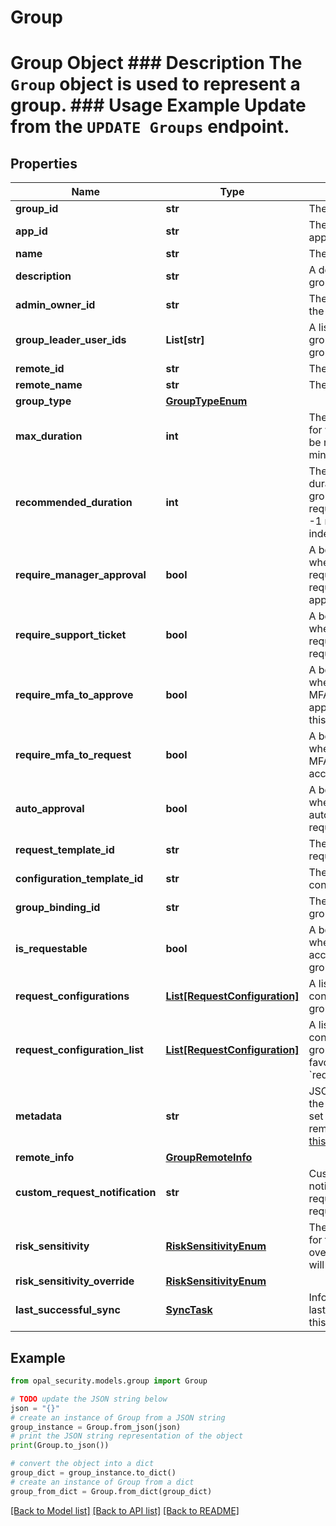 # Group

# Group Object ### Description The `Group` object is used to represent a group.  ### Usage Example Update from the `UPDATE Groups` endpoint.

## Properties

Name | Type | Description | Notes
------------ | ------------- | ------------- | -------------
**group_id** | **str** | The ID of the group. | 
**app_id** | **str** | The ID of the group&#39;s app. | [optional] 
**name** | **str** | The name of the group. | [optional] 
**description** | **str** | A description of the group. | [optional] 
**admin_owner_id** | **str** | The ID of the owner of the group. | [optional] 
**group_leader_user_ids** | **List[str]** | A list of User IDs for the group leaders of the group | [optional] 
**remote_id** | **str** | The ID of the remote. | [optional] 
**remote_name** | **str** | The name of the remote. | [optional] 
**group_type** | [**GroupTypeEnum**](GroupTypeEnum.md) |  | [optional] 
**max_duration** | **int** | The maximum duration for which the group can be requested (in minutes). | [optional] 
**recommended_duration** | **int** | The recommended duration for which the group should be requested (in minutes). -1 represents an indefinite duration. | [optional] 
**require_manager_approval** | **bool** | A bool representing whether or not access requests to the group require manager approval. | [optional] 
**require_support_ticket** | **bool** | A bool representing whether or not access requests to the group require an access ticket. | [optional] 
**require_mfa_to_approve** | **bool** | A bool representing whether or not to require MFA for reviewers to approve requests for this group. | [optional] 
**require_mfa_to_request** | **bool** | A bool representing whether or not to require MFA for requesting access to this group. | [optional] 
**auto_approval** | **bool** | A bool representing whether or not to automatically approve requests to this group. | [optional] 
**request_template_id** | **str** | The ID of the associated request template. | [optional] 
**configuration_template_id** | **str** | The ID of the associated configuration template. | [optional] 
**group_binding_id** | **str** | The ID of the associated group binding. | [optional] 
**is_requestable** | **bool** | A bool representing whether or not to allow access requests to this group. | [optional] 
**request_configurations** | [**List[RequestConfiguration]**](RequestConfiguration.md) | A list of request configurations for this group. | [optional] 
**request_configuration_list** | [**List[RequestConfiguration]**](RequestConfiguration.md) | A list of request configurations for this group. Deprecated in favor of &#x60;request_configurations&#x60;. | [optional] 
**metadata** | **str** | JSON metadata about the remote group. Only set for items linked to remote systems. See [this guide](https://docs.opal.dev/reference/end-system-objects) for details. | [optional] 
**remote_info** | [**GroupRemoteInfo**](GroupRemoteInfo.md) |  | [optional] 
**custom_request_notification** | **str** | Custom request notification sent to the requester when the request is approved. | [optional] 
**risk_sensitivity** | [**RiskSensitivityEnum**](RiskSensitivityEnum.md) | The risk sensitivity level for the group. When an override is set, this field will match that. | [optional] [readonly] 
**risk_sensitivity_override** | [**RiskSensitivityEnum**](RiskSensitivityEnum.md) |  | [optional] 
**last_successful_sync** | [**SyncTask**](SyncTask.md) | Information about the last successful sync of this group. | [optional] [readonly] 

## Example

```python
from opal_security.models.group import Group

# TODO update the JSON string below
json = "{}"
# create an instance of Group from a JSON string
group_instance = Group.from_json(json)
# print the JSON string representation of the object
print(Group.to_json())

# convert the object into a dict
group_dict = group_instance.to_dict()
# create an instance of Group from a dict
group_from_dict = Group.from_dict(group_dict)
```
[[Back to Model list]](../README.md#documentation-for-models) [[Back to API list]](../README.md#documentation-for-api-endpoints) [[Back to README]](../README.md)


